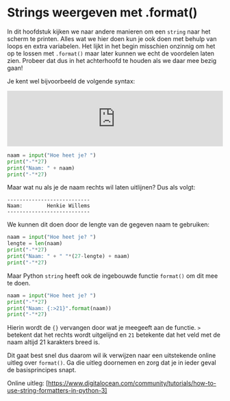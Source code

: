# Strings weergeven met .format()

In dit hoofdstuk kijken we naar andere manieren om een `string` naar het scherm te printen. Alles wat we hier doen kun je ook doen met behulp van loops en extra variabelen. Het lijkt in het begin misschien onzinnig om het op te lossen met `.format()` maar later kunnen we echt de voordelen laten zien. Probeer dat dus in het achterhoofd te houden als we daar mee bezig gaan!

Je kent wel bijvoorbeeld de volgende syntax:
<iframe src="https://trinket.io/embed/python3/dbf0cd3a4e" width="100%" height="130" frameborder="0" marginwidth="0" marginheight="0" allowfullscreen></iframe>

~~~python
naam = input("Hoe heet je? ")
print("-"*27)
print("Naam: " + naam)
print("-"*27)
~~~

Maar wat nu als je de naam rechts wil laten uitlijnen? Dus als volgt:

~~~
---------------------------
Naam:        Henkie Willems
---------------------------
~~~

We kunnen dit doen door de lengte van de gegeven naam te gebruiken:

~~~python
naam = input("Hoe heet je? ")
lengte = len(naam)
print("-"*27)
print("Naam: " + " "*(27-lengte) + naam)
print("-"*27)
~~~

Maar Python `string` heeft ook de ingebouwde functie `format()` om dit mee te doen.

~~~python
naam = input("Hoe heet je? ")
print("-"*27)
print("Naam: {:>21}".format(naam))
print("-"*27)
~~~

Hierin wordt de `{}` vervangen door wat je meegeeft aan de functie. `>` betekent dat het rechts wordt uitgelijnd en `21` betekente dat het veld met de naam altijd 21 karakters breed is.

Dit gaat best snel dus daarom wil ik verwijzen naar een uitstekende online uitleg over `format()`. Ga die uitleg doornemen en zorg dat je in ieder geval de basisprincipes snapt.

Online uitleg: [https://www.digitalocean.com/community/tutorials/how-to-use-string-formatters-in-python-3]
